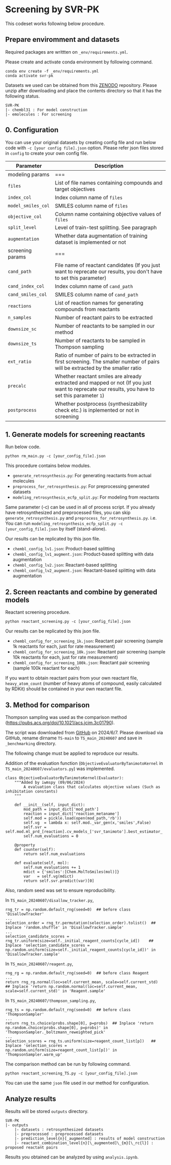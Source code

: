 # Screening by SVR-PK

This codeset works following below procedure.

## Prepare enviromment and datasets

Required packages are writtten on <code>_env/requirements.yml</code>.

Please create and activate conda environment by following command.

```
conda env create -f _env/requirements.yml
conda activate svr-pk
```

Datasets we used can be obtained from this [ZENODO](https://doi.org/10.5281/zenodo.14729011) repository. Please unzip after downloading and place the contents directory so that it has the following status.
```
SVR-PK
|- chembl31 : For model construction
|- emolecules : For screening
```


## 0. Configuration
You can use your original datasets by creating config file and run below code with <code>-c [your config file].json</code> option. Please refer json files stored in <code>config</code> to create your own config file. 

|Parameter|Description|
|----|----|
|modeling params| === |
|<code>files</code>|List of file names containing compounds and target objectives|
|<code>index_col</code>|Index column name of <code>files</code>|
|<code>model_smiles_col</code>|SMILES column name of <code>files</code>|
|<code>objective_col</code>|Column name containing objective values of <code>files</code>|
|<code>split_level</code>|Level of train-test splitting. See paragraph|
|<code>augmentation</code>|Whether data augmentation of training dataset is implemented or not|
|screening params| === |
|<code>cand_path</code>|File name of reactant candidates (If you just want to reprecate our results, you don't have to set this parameter)|
|<code>cand_index_col</code>|Index column name of <code>cand_path</code>|
|<code>cand_smiles_col</code>|SMILES column name of <code>cand_path</code>|
|<code>reactions</code>|List of reaction names for generating compounds from reactants|
|<code>n_samples</code>|Number of reactant pairs to be extracted|
|<code>downsize_sc</code>|Number of reactants to be sampled in our method|
|<code>downsize_ts</code>|Number of reactants to be sampled in Thompson sampling|
|<code>ext_ratio</code>|Ratio of number of pairs to be extracted in first screening. The smaller number of pairs will be extracted by the smaller ratio|
|<code>precalc</code>|Whether reactant smiles are already extracted and mapped or not (If you just want to reprecate our results, you have to set this parameter <code>1</code>)|
|<code>postprocess</code>|Whether postprocess (synthesizability check etc.) is inplemented or not in screening|

## 1. Generate models for screening reactants

Run below code.

```
python rm_main.py -c [your_config_file].json
```

This procedure contains below modules.

* <code>generate_retrosynthesis.py</code>: For generating reactants from actual molecules
* <code>preprocess_for_retrosynthesis.py</code>: For preprocessing generated datasets
* <code>modeling_retrosynthesis_ecfp_split.py</code>: For modeling from reactants

Same parameter (-c) can be used in all of process script. If you already have retrosynthesized and preprocessed files, you can skip <code>generate_retrosynthesis.py</code> and <code>preprocess_for_retrosynthesis.py</code>. i.e. You can run <code>modeling_retrosynthesis_ecfp_split.py -c [your_config_file].json</code> by itself (stand-alone).

Our results can be replicated by this json file.

* <code>chembl_config_lv1.json</code>: Product-based splitting
* <code>chembl_config_lv1_augment.json</code>: Product-based splitting with data augmentation
* <code>chembl_config_lv2.json</code>: Reactant-based splitting
* <code>chembl_config_lv2_augment.json</code>: Reactant-based splitting with data augmentation

## 2. Screen reactants and combine by generated models

Reactant screening procedure. 

```
python reactant_screening.py -c [your_config_file].json
```

Our results can be replicated by this json file.

* <code>chembl_config_for_screening_1k.json</code>: Reactant pair screening (sample 1k reactants for each, just for rate measurement)
* <code>chembl_config_for_screening_10k.json</code>: Reactant pair screening (sample 10k reactants for each, just for rate measurement)
* <code>chembl_config_for_screening_100k.json</code>: Reactant pair screening (sample 100k reactant for each)

If you want to obtain reactant pairs from your own reactant file, <code>heavy_atom_count</code> (number of heavy atoms of compound, easily calculated by RDKit) should be contained in your own reactant file.

## 3. Method for comparison

Thompson sampling was used as the comparison method (https://pubs.acs.org/doi/10.1021/acs.jcim.3c01790).

The script was downloaded from [GitHub](https://github.com/PatWalters/TS) on 2024/6/7. Please download via GitHub, rename dirname <code>TS-main</code> to <code>TS_main_20240607</code> and save in <code>_benchmarking</code> directory.

The following change must be applied to reproduce our results.

Addition of the evaluation function (<code>ObjectiveEvaluatorByTanimotoKernel</code> in <code>TS_main_20240607/evaluators.py</code>) was implemented.
```
class ObjectiveEvaluatorByTanimotoKernel(Evaluator):
    """Added by iwmspy (09/06/2024)
        A evaluation class that calculates objective values (Such as inhibitation constants)
    """

    def __init__(self, input_dict):
        mod_path = input_dict['mod_path']
        reaction = input_dict['reaction_metaname']
        self.mod = pickle.load(open(mod_path,'rb'))
        self.vg  = lambda x: self.mod._var_gen(x,'smiles',False)
        self.svr = self.mod.ml_prd_[reaction].cv_models_['svr_tanimoto'].best_estimator_
        self.num_evaluations = 0

    @property
    def counter(self):
        return self.num_evaluations

    def evaluate(self, mol):
        self.num_evaluations += 1
        mdict = {'smiles':[Chem.MolToSmiles(mol)]}
        var   = self.vg(mdict)
        return self.svr.predict(var)[0]
```

Also, random seed was set to ensure reproducibility.

In <code>TS_main_20240607/disallow_tracker.py</code>,
```
rng_tr = np.random.default_rng(seed=0)  ## before class 'DisallowTracker'
...
selection_order = rng_tr.permutation(selection_order).tolist()  ## Inplace 'random.shuffle' in 'DisallowTracker.sample'
...
selection_candidate_scores = rng_tr.uniform(size=self._initial_reagent_counts[cycle_id])    ## Inplace 'selection_candidate_scores = np.random.uniform(size=self._initial_reagent_counts[cycle_id])' in 'DisallowTracker.sample'
```

In <code>TS_main_20240607/reagent.py</code>,
```
rng_rg = np.random.default_rng(seed=0)  ## before class Reagent
...
return rng_rg.normal(loc=self.current_mean, scale=self.current_std)  ## Inplace 'return np.random.normal(loc=self.current_mean, scale=self.current_std)' in 'Reagent.sample'
```

In <code>TS_main_20240607/thompson_sampling.py</code>,
```
rng_ts = np.random.default_rng(seed=0)  ## before class 'ThompsonSampler'
...
return rng_ts.choice(probs.shape[0], p=probs)  ## Inplace 'return np.random.choice(probs.shape[0], p=probs)' in 'ThompsonSampler._boltzmann_reweighted_pick'
...
selection_scores = rng_ts.uniform(size=reagent_count_list[p])   ## Inplace 'selection_scores = np.random.uniform(size=reagent_count_list[p])' in 'ThompsonSampler.warm_up'
```

The comparison method can be run by following command. 
```
python reactant_screening_TS.py -c [your_config_file].json
```

You can use the same <code>json</code> file used in our method for configuration.

## Analyze results
Results will be stored <code>outputs</code> directory.

```
SVR-PK
|- outputs
    |- datasets : retrosynthesized datasets
    |- preprocessed : preprocessed datasets
    |- prediction_level{n}[_augmented] : results of model construction
    |- reactant_combination_level{n}[\_augmented]\_{m}[\_rc{l}] : proposed reactant pairs
```

Results you obtained can be analyzed by using <code>analysis.ipynb</code>.
